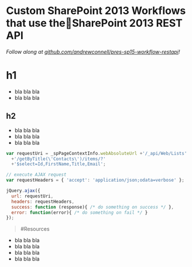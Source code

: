 Custom SharePoint 2013 Workflows that use theSharePoint 2013 REST API
=====================================================================
*Follow along at [github.com/andrewconnell/pres-sp15-workflow-restapi](http://github.com/andrewconnell/pres-sp15-workflow-restapi)!*



h1
========================
- bla bla bla
- bla bla bla



h2
---------------------------------------
- bla bla bla
- bla bla bla
- bla bla bla

````javascript
var requestUri = _spPageContextInfo.webAbsoluteUrl +'/_api/Web/Lists'
  +'/getByTitle(\'Contacts\')/items/?'
  +'$select=Id,FirstName,Title,Email';

// execute AJAX request
var requestHeaders = { 'accept': 'application/json;odata=verbose' };

jQuery.ajax({
  url: requestUri,
  headers: requestHeaders,
  success: function (response){ /* do something on success */ },
  error: function(error){ /* do something on fail */ }
});

````



>#Resources
- bla bla bla
- bla bla bla
- bla bla bla
- bla bla bla
